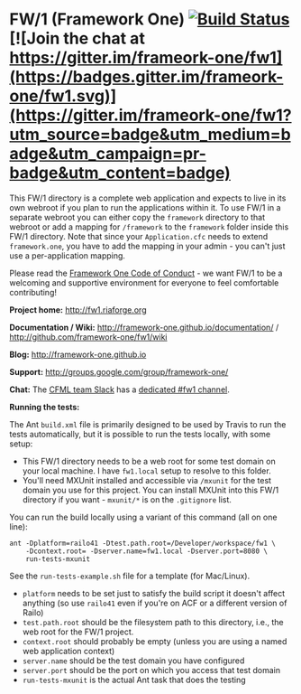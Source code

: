 # FW/1 (Framework One) [![Build Status](https://travis-ci.org/framework-one/fw1.png)](https://travis-ci.org/framework-one/fw1) [![Join the chat at https://gitter.im/frameork-one/fw1](https://badges.gitter.im/frameork-one/fw1.svg)](https://gitter.im/frameork-one/fw1?utm_source=badge&utm_medium=badge&utm_campaign=pr-badge&utm_content=badge)

This FW/1 directory is a complete web application and expects to live in its own
webroot if you plan to run the applications within it. To use FW/1 in a separate
webroot you can either copy the `framework` directory to that webroot or add a mapping
for `/framework` to the `framework` folder inside this FW/1 directory. Note that since
your `Application.cfc` needs to extend `framework.one`, you have to add the mapping
in your admin - you can't just use a per-application mapping.

Please read the [Framework One Code of Conduct](CODE_OF_CONDUCT.md) - we want FW/1 to be a welcoming and supportive environment for everyone to feel comfortable contributing!

**Project home:** http://fw1.riaforge.org

**Documentation / Wiki:** http://framework-one.github.io/documentation/ / http://github.com/framework-one/fw1/wiki

**Blog:** http://framework-one.github.io

**Support:** http://groups.google.com/group/framework-one/

**Chat:** The [CFML team Slack](http://cfml-slack.herokuapp.com) has a [dedicated #fw1 channel](https://cfml.slack.com/messages/fw1/).

**Running the tests:**

The Ant `build.xml` file is primarily designed to be used by Travis to run the tests automatically, but it is possible to run the tests locally, with some setup:

* This FW/1 directory needs to be a web root for some test domain on your local machine. I have `fw1.local` setup to resolve to this folder.
* You'll need MXUnit installed and accessible via `/mxunit` for the test domain you use for this project. You can install MXUnit into this FW/1 directory if you want - `mxunit/*` is on the `.gitignore` list.

You can run the build locally using a variant of this command (all on one line):

    ant -Dplatform=railo41 -Dtest.path.root=/Developer/workspace/fw1 \
        -Dcontext.root= -Dserver.name=fw1.local -Dserver.port=8080 \
        run-tests-mxunit

See the `run-tests-example.sh` file for a template (for Mac/Linux).

* `platform` needs to be set just to satisfy the build script it doesn't affect anything (so use `railo41` even if you're on ACF or a different version of Railo)
* `test.path.root` should be the filesystem path to this directory, i.e., the web root for the FW/1 project.
* `context.root` should probably be empty (unless you are using a named web application context)
* `server.name` should be the test domain you have configured
* `server.port` should be the port on which you access that test domain
* `run-tests-mxunit` is the actual Ant task that does the testing
